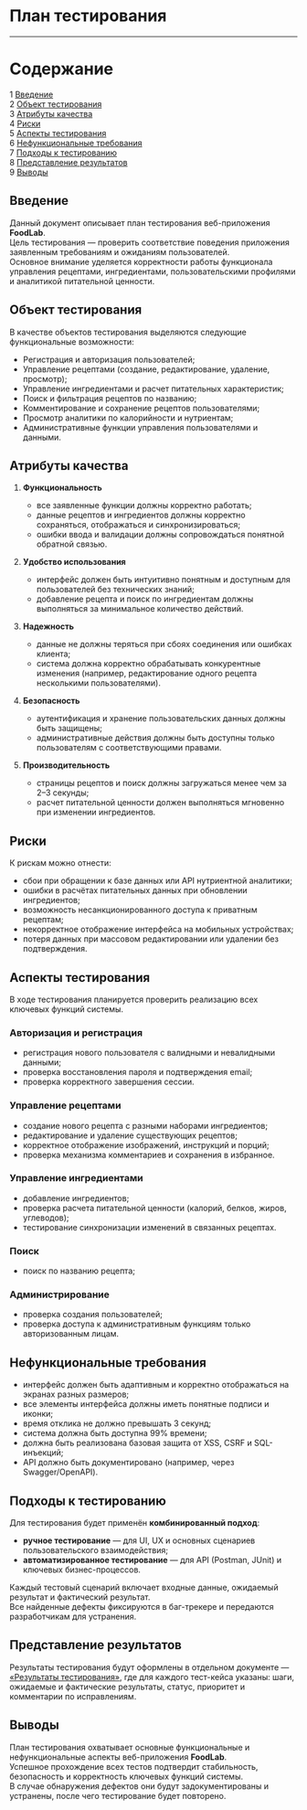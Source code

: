# План тестирования
---

# Содержание
1 [Введение](#introduction)  
2 [Объект тестирования](#items)  
3 [Атрибуты качества](#quality)  
4 [Риски](#risk)  
5 [Аспекты тестирования](#features)  
6 [Нефункциональные требования](#nonfunctional)  
7 [Подходы к тестированию](#approach)  
8 [Представление результатов](#pass)  
9 [Выводы](#conclusion)

<a name="introduction"/>

## Введение

Данный документ описывает план тестирования веб-приложения **FoodLab**.  
Цель тестирования — проверить соответствие поведения приложения заявленным требованиям и ожиданиям пользователей.  
Основное внимание уделяется корректности работы функционала управления рецептами, ингредиентами, пользовательскими профилями и аналитикой питательной ценности.

<a name="items"/>

## Объект тестирования

В качестве объектов тестирования выделяются следующие функциональные возможности:

* Регистрация и авторизация пользователей;
* Управление рецептами (создание, редактирование, удаление, просмотр);
* Управление ингредиентами и расчет питательных характеристик;
* Поиск и фильтрация рецептов по названию;
* Комментирование и сохранение рецептов пользователями;
* Просмотр аналитики по калорийности и нутриентам;
* Административные функции управления пользователями и данными.

<a name="quality"/>

## Атрибуты качества

1. **Функциональность**  
   * все заявленные функции должны корректно работать;  
   * данные рецептов и ингредиентов должны корректно сохраняться, отображаться и синхронизироваться;  
   * ошибки ввода и валидации должны сопровождаться понятной обратной связью.

2. **Удобство использования**  
   * интерфейс должен быть интуитивно понятным и доступным для пользователей без технических знаний;  
   * добавление рецепта и поиск по ингредиентам должны выполняться за минимальное количество действий.

3. **Надежность**  
   * данные не должны теряться при сбоях соединения или ошибках клиента;  
   * система должна корректно обрабатывать конкурентные изменения (например, редактирование одного рецепта несколькими пользователями).

4. **Безопасность**  
   * аутентификация и хранение пользовательских данных должны быть защищены;  
   * административные действия должны быть доступны только пользователям с соответствующими правами.

5. **Производительность**  
   * страницы рецептов и поиск должны загружаться менее чем за 2–3 секунды;  
   * расчет питательной ценности должен выполняться мгновенно при изменении ингредиентов.

<a name="risk"/>

## Риски

К рискам можно отнести:  
* сбои при обращении к базе данных или API нутриентной аналитики;  
* ошибки в расчётах питательных данных при обновлении ингредиентов;  
* возможность несанкционированного доступа к приватным рецептам;  
* некорректное отображение интерфейса на мобильных устройствах;  
* потеря данных при массовом редактировании или удалении без подтверждения.

<a name="features"/>

## Аспекты тестирования

В ходе тестирования планируется проверить реализацию всех ключевых функций системы.

### Авторизация и регистрация
* регистрация нового пользователя с валидными и невалидными данными;  
* проверка восстановления пароля и подтверждения email;  
* проверка корректного завершения сессии.

### Управление рецептами
* создание нового рецепта с разными наборами ингредиентов;  
* редактирование и удаление существующих рецептов;  
* корректное отображение изображений, инструкций и порций;  
* проверка механизма комментариев и сохранения в избранное.

### Управление ингредиентами
* добавление ингредиентов;  
* проверка расчета питательной ценности (калорий, белков, жиров, углеводов);  
* тестирование синхронизации изменений в связанных рецептах.

### Поиск
* поиск по названию рецепта;  

### Администрирование
* проверка создания пользователей;  
* проверка доступа к административным функциям только авторизованным лицам.

<a name="nonfunctional"/>

## Нефункциональные требования

* интерфейс должен быть адаптивным и корректно отображаться на экранах разных размеров;  
* все элементы интерфейса должны иметь понятные подписи и иконки;  
* время отклика не должно превышать 3 секунд;  
* система должна быть доступна 99% времени;  
* должна быть реализована базовая защита от XSS, CSRF и SQL-инъекций;  
* API должно быть документировано (например, через Swagger/OpenAPI).

<a name="approach"/>

## Подходы к тестированию

Для тестирования будет применён **комбинированный подход**:  
* **ручное тестирование** — для UI, UX и основных сценариев пользовательского взаимодействия;  
* **автоматизированное тестирование** — для API (Postman, JUnit) и ключевых бизнес-процессов.  

Каждый тестовый сценарий включает входные данные, ожидаемый результат и фактический результат.  
Все найденные дефекты фиксируются в баг-трекере и передаются разработчикам для устранения.

<a name="pass"/>

## Представление результатов

Результаты тестирования будут оформлены в отдельном документе — [«Результаты тестирования»](test%20result.md), где для каждого тест-кейса указаны: шаги, ожидаемые и фактические результаты, статус, приоритет и комментарии по исправлениям.

<a name="conclusion"/>

## Выводы

План тестирования охватывает основные функциональные и нефункциональные аспекты веб-приложения **FoodLab**.  
Успешное прохождение всех тестов подтвердит стабильность, безопасность и корректность ключевых функций системы.  
В случае обнаружения дефектов они будут задокументированы и устранены, после чего тестирование будет повторено.
